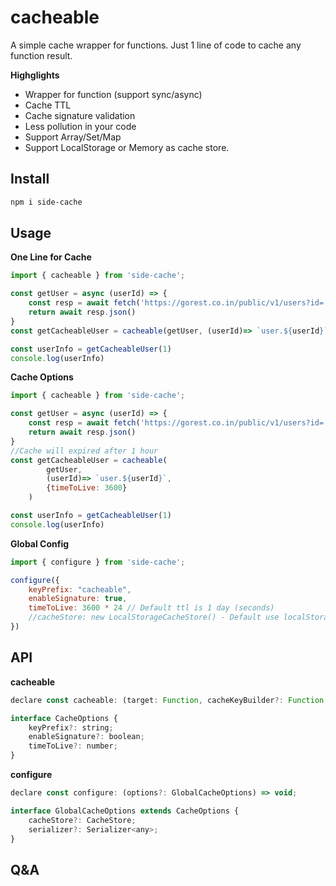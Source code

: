 # cacheable
A simple cache wrapper for functions. Just 1 line of code to cache any function result.

**Highglights**
- Wrapper for function (support sync/async)
- Cache TTL
- Cache signature validation
- Less pollution in your code
- Support Array/Set/Map
- Support LocalStorage or Memory as cache store.


## Install
```bash
npm i side-cache
```


## Usage

**One Line for Cache**
```javascript
import { cacheable } from 'side-cache';

const getUser = async (userId) => {
    const resp = await fetch('https://gorest.co.in/public/v1/users?id=' + userId);
    return await resp.json()
}
const getCacheableUser = cacheable(getUser, (userId)=> `user.${userId}`)

const userInfo = getCacheableUser(1)
console.log(userInfo)
```


**Cache Options**
```javascript
import { cacheable } from 'side-cache';

const getUser = async (userId) => {
    const resp = await fetch('https://gorest.co.in/public/v1/users?id=' + userId);
    return await resp.json()
}
//Cache will expired after 1 hour
const getCacheableUser = cacheable(
        getUser, 
        (userId)=> `user.${userId}`, 
        {timeToLive: 3600}
    )

const userInfo = getCacheableUser(1)
console.log(userInfo)
```

**Global Config**
```javascript
import { configure } from 'side-cache';

configure({
    keyPrefix: "cacheable",
    enableSignature: true,
    timeToLive: 3600 * 24 // Default ttl is 1 day (seconds)
    //cacheStore: new LocalStorageCacheStore() - Default use localStorange as storage.
})

```

## API
**cacheable**
```javascript
declare const cacheable: (target: Function, cacheKeyBuilder?: Function, options?: CacheOptions) => any;

interface CacheOptions {
    keyPrefix?: string;
    enableSignature?: boolean;
    timeToLive?: number;
}
```
**configure**
```javascript
declare const configure: (options?: GlobalCacheOptions) => void;

interface GlobalCacheOptions extends CacheOptions {
    cacheStore?: CacheStore;
    serializer?: Serializer<any>;
}
```


## Q&A
